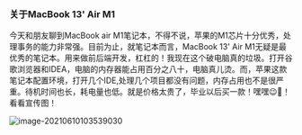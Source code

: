 ### 关于MacBook 13' Air  M1

今天和朋友聊到MacBook air M1笔记本，不得不说，苹果的M1芯片十分优秀，处理事务的能力非常强。目前为止，就笔记本而言，MacBook 13' Air M1无疑是最优秀的笔记本。用来做前后端开发，杠杠的！我现在这个破电脑真的垃圾。打开谷歌浏览器和IDEA，电脑的内存器能占用百分之八十，电脑真儿烫。而，苹果这款笔记本配置环境，打开几个IDE,处理几个项目都没有问题，内存占用也不是很严重。待机时间也长，耗电量也低。就是价格太贵了，毕业以后买一款！嘿嘿😉🤞！看看宣传图！

![image-20210610103539030](https://raw.githubusercontent.com/zhou431615/zhou431615/main/img/image-20210610103539030.png)

